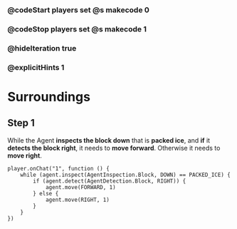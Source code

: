 ### @codeStart players set @s makecode 0
### @codeStop players set @s makecode 1

### @hideIteration true 
### @explicitHints 1


# Surroundings 

## Step 1
While the Agent **inspects the block down** that is **packed ice**, and **if** it **detects the block right**, it needs to **move forward**. Otherwise it needs to **move right**. 



```ghost
player.onChat("1", function () {
    while (agent.inspect(AgentInspection.Block, DOWN) == PACKED_ICE) {
        if (agent.detect(AgentDetection.Block, RIGHT)) {
            agent.move(FORWARD, 1)
        } else {
            agent.move(RIGHT, 1)
        }
    }
})
```

